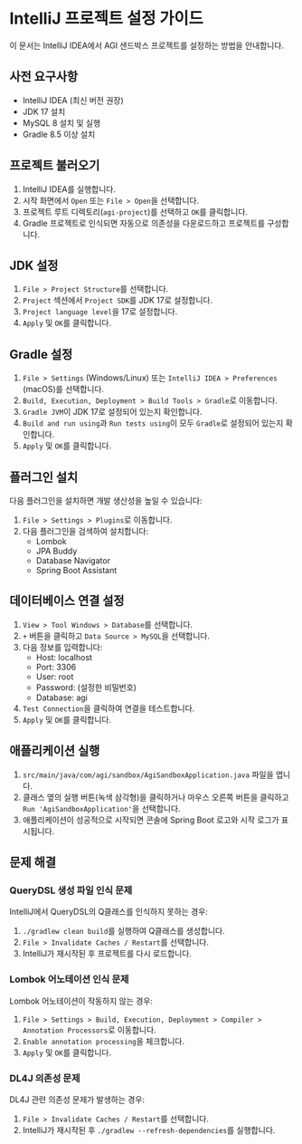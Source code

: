 # IntelliJ 프로젝트 설정 가이드

이 문서는 IntelliJ IDEA에서 AGI 샌드박스 프로젝트를 설정하는 방법을 안내합니다.

## 사전 요구사항

- IntelliJ IDEA (최신 버전 권장)
- JDK 17 설치
- MySQL 8 설치 및 실행
- Gradle 8.5 이상 설치

## 프로젝트 불러오기

1. IntelliJ IDEA를 실행합니다.
2. 시작 화면에서 `Open` 또는 `File > Open`을 선택합니다.
3. 프로젝트 루트 디렉토리(`agi-project`)를 선택하고 `OK`를 클릭합니다.
4. Gradle 프로젝트로 인식되면 자동으로 의존성을 다운로드하고 프로젝트를 구성합니다.

## JDK 설정

1. `File > Project Structure`를 선택합니다.
2. `Project` 섹션에서 `Project SDK`를 JDK 17로 설정합니다.
3. `Project language level`을 17로 설정합니다.
4. `Apply` 및 `OK`를 클릭합니다.

## Gradle 설정

1. `File > Settings` (Windows/Linux) 또는 `IntelliJ IDEA > Preferences` (macOS)를 선택합니다.
2. `Build, Execution, Deployment > Build Tools > Gradle`로 이동합니다.
3. `Gradle JVM`이 JDK 17로 설정되어 있는지 확인합니다.
4. `Build and run using`과 `Run tests using`이 모두 `Gradle`로 설정되어 있는지 확인합니다.
5. `Apply` 및 `OK`를 클릭합니다.

## 플러그인 설치

다음 플러그인을 설치하면 개발 생산성을 높일 수 있습니다:

1. `File > Settings > Plugins`로 이동합니다.
2. 다음 플러그인을 검색하여 설치합니다:
   - Lombok
   - JPA Buddy
   - Database Navigator
   - Spring Boot Assistant

## 데이터베이스 연결 설정

1. `View > Tool Windows > Database`를 선택합니다.
2. `+` 버튼을 클릭하고 `Data Source > MySQL`을 선택합니다.
3. 다음 정보를 입력합니다:
   - Host: localhost
   - Port: 3306
   - User: root
   - Password: (설정한 비밀번호)
   - Database: agi
4. `Test Connection`을 클릭하여 연결을 테스트합니다.
5. `Apply` 및 `OK`를 클릭합니다.

## 애플리케이션 실행

1. `src/main/java/com/agi/sandbox/AgiSandboxApplication.java` 파일을 엽니다.
2. 클래스 옆의 실행 버튼(녹색 삼각형)을 클릭하거나 마우스 오른쪽 버튼을 클릭하고 `Run 'AgiSandboxApplication'`을 선택합니다.
3. 애플리케이션이 성공적으로 시작되면 콘솔에 Spring Boot 로고와 시작 로그가 표시됩니다.

## 문제 해결

### QueryDSL 생성 파일 인식 문제

IntelliJ에서 QueryDSL의 Q클래스를 인식하지 못하는 경우:

1. `./gradlew clean build`를 실행하여 Q클래스를 생성합니다.
2. `File > Invalidate Caches / Restart`를 선택합니다.
3. IntelliJ가 재시작된 후 프로젝트를 다시 로드합니다.

### Lombok 어노테이션 인식 문제

Lombok 어노테이션이 작동하지 않는 경우:

1. `File > Settings > Build, Execution, Deployment > Compiler > Annotation Processors`로 이동합니다.
2. `Enable annotation processing`을 체크합니다.
3. `Apply` 및 `OK`를 클릭합니다.

### DL4J 의존성 문제

DL4J 관련 의존성 문제가 발생하는 경우:

1. `File > Invalidate Caches / Restart`를 선택합니다.
2. IntelliJ가 재시작된 후 `./gradlew --refresh-dependencies`를 실행합니다.
